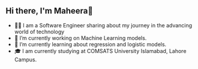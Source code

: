 ## Hi there, I'm Maheera👋
- 👩‍💻 I am a Software Engineer sharing about my journey in the advancing world of technology 
- 🔭 I’m currently working on Machine Learning models.
- 🌱 I’m currently learning about regression and logistic models.
- 🎓 I am currently studying at COMSATS University Islamabad, Lahore Campus.



